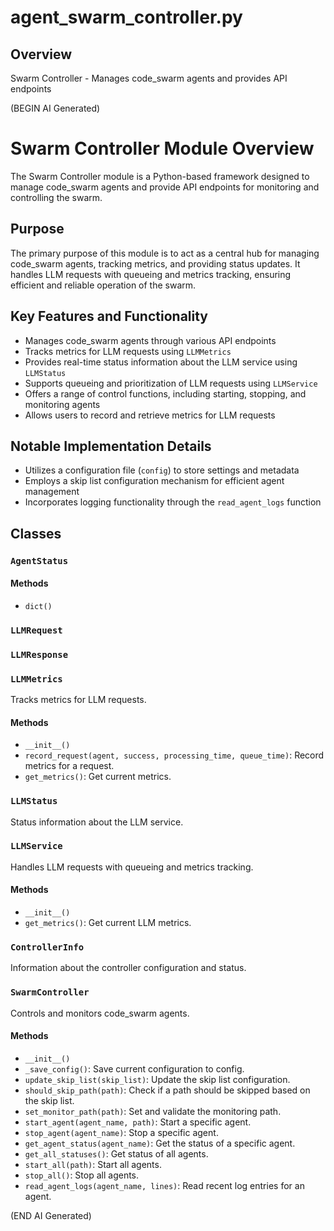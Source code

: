 # agent_swarm_controller.py

## Overview

Swarm Controller - Manages code_swarm agents and provides API endpoints

(BEGIN AI Generated)
# Swarm Controller Module Overview

The Swarm Controller module is a Python-based framework designed to manage code_swarm agents and provide API endpoints for monitoring and controlling the swarm.

## Purpose

The primary purpose of this module is to act as a central hub for managing code_swarm agents, tracking metrics, and providing status updates. It handles LLM requests with queueing and metrics tracking, ensuring efficient and reliable operation of the swarm.

## Key Features and Functionality

*   Manages code_swarm agents through various API endpoints
*   Tracks metrics for LLM requests using `LLMMetrics`
*   Provides real-time status information about the LLM service using `LLMStatus`
*   Supports queueing and prioritization of LLM requests using `LLMService`
*   Offers a range of control functions, including starting, stopping, and monitoring agents
*   Allows users to record and retrieve metrics for LLM requests

## Notable Implementation Details

*   Utilizes a configuration file (`config`) to store settings and metadata
*   Employs a skip list configuration mechanism for efficient agent management
*   Incorporates logging functionality through the `read_agent_logs` function


## Classes

### `AgentStatus`

#### Methods

- `dict()`

### `LLMRequest`

### `LLMResponse`

### `LLMMetrics`

Tracks metrics for LLM requests.

#### Methods

- `__init__()`
- `record_request(agent, success, processing_time, queue_time)`: Record metrics for a request.
- `get_metrics()`: Get current metrics.

### `LLMStatus`

Status information about the LLM service.

### `LLMService`

Handles LLM requests with queueing and metrics tracking.

#### Methods

- `__init__()`
- `get_metrics()`: Get current LLM metrics.

### `ControllerInfo`

Information about the controller configuration and status.

### `SwarmController`

Controls and monitors code_swarm agents.

#### Methods

- `__init__()`
- `_save_config()`: Save current configuration to config.
- `update_skip_list(skip_list)`: Update the skip list configuration.
- `should_skip_path(path)`: Check if a path should be skipped based on the skip list.
- `set_monitor_path(path)`: Set and validate the monitoring path.
- `start_agent(agent_name, path)`: Start a specific agent.
- `stop_agent(agent_name)`: Stop a specific agent.
- `get_agent_status(agent_name)`: Get the status of a specific agent.
- `get_all_statuses()`: Get status of all agents.
- `start_all(path)`: Start all agents.
- `stop_all()`: Stop all agents.
- `read_agent_logs(agent_name, lines)`: Read recent log entries for an agent.

(END AI Generated)
